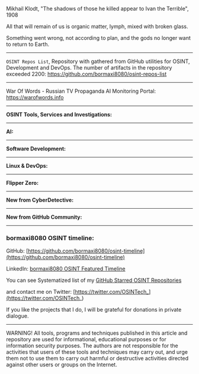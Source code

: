 Mikhail Klodt, "The shadows of those he killed appear to Ivan the Terrible", 1908


All that will remain of us is organic matter, lymph, mixed with broken glass.


Something went wrong, not according to plan, and the gods no longer want to return to Earth.



----

```OSINT Repos List```, Repository with gathered from GitHub utilities for OSINT, Development and DevOps. The number of artifacts in the repository exceeded 2200: https://github.com/bormaxi8080/osint-repos-list

----

War Of Words - Russian TV Propaganda AI Monitoring Portal: https://warofwords.info

----

**OSINT Tools, Services and Investigations:**



----

**AI:**



---

**Software Development:**



----

**Linux & DevOps:**



----

**Flipper Zero:**



----

**New from CyberDetective:**



----

**New from GitHub Community:**



----
### bormaxi8080 OSINT timeline:

GitHub: [https://github.com/bormaxi8080/osint-timeline](https://github.com/bormaxi8080/osint-timeline)

LinkedIn: [bormaxi8080 OSINT Featured Timeline](https://www.linkedin.com/in/osintech/details/featured/)

You can see Systematized list of my [GitHub Starred OSINT Repositories](https://github.com/bormaxi8080/osint-repos-list)

and contact me on Twitter: [https://twitter.com/OSINTech_](https://twitter.com/OSINTech_)

If you like the projects that I do, I will be grateful for donations in private dialogue.

----

WARNING! All tools, programs and techniques published in this article and repository are used for informational, educational purposes or for information security purposes. The authors are not responsible for the activities that users of these tools and techniques may carry out, and urge them not to use them to carry out harmful or destructive activities directed against other users or groups on the Internet.
